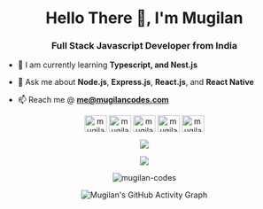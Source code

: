 <h1 align="center">Hello There 👋, I'm Mugilan</h1>
<h3 align="center">Full Stack Javascript Developer from India</h3>

- 🌱  I am currently learning **Typescript, and Nest.js**

- :book:  Ask me about **Node.js**, **Express.js**, **React.js**, and **React Native**

- 📫  Reach me @ **me@mugilancodes.com**

<!-- - My Sourcerer [Profile](https://sourcerer.io/mugilan-codes) -->

<p align="center">
<a href="https://twitter.com/mugilancodes" target="blank"><img align="center" src="https://raw.githubusercontent.com/rahuldkjain/github-profile-readme-generator/master/src/images/icons/Social/twitter.svg" alt="mugilancodes" height="30" width="40" /></a>
<a href="https://linkedin.com/in/mugilan-codes" target="blank"><img align="center" src="https://raw.githubusercontent.com/rahuldkjain/github-profile-readme-generator/master/src/images/icons/Social/linked-in-alt.svg" alt="mugilan-codes" height="30" width="40" /></a>
<a href="https://instagram.com/mugilancodes" target="blank"><img align="center" src="https://raw.githubusercontent.com/rahuldkjain/github-profile-readme-generator/master/src/images/icons/Social/instagram.svg" alt="mugilancodes" height="30" width="40" /></a>
<a href="https://www.hackerrank.com/mugilancodes" target="blank"><img align="center" src="https://raw.githubusercontent.com/rahuldkjain/github-profile-readme-generator/master/src/images/icons/Social/hackerrank.svg" alt="mugilancodes" height="30" width="40" /></a>
<a href="https://www.leetcode.com/mugilan-codes" target="blank"><img align="center" src="https://raw.githubusercontent.com/rahuldkjain/github-profile-readme-generator/master/src/images/icons/Social/leet-code.svg" alt="mugilan-codes" height="30" width="40" /></a>
</p>

<p align="center">
  <img src="https://github-profile-trophy.vercel.app/?username=Mugilan-Codes&theme=onedark&rank=SECRET,SSS,SS,S,AAA,AA,A,B&margin-w=10&margin-h=10">
</p>

<p align="center">
  <img src="https://mugilan-readme-streak-stats.herokuapp.com/?user=Mugilan-Codes&theme=flag-india&hide_border=true&background=000000&currStreakLabel=DD2727&currStreakNum=DD2727"/>
</p>

<p align="center">
  <img src="https://github-readme-stats-mugilan-codes.vercel.app/api?username=mugilan-codes&show_icons=true&include_all_commits=true&theme=radical" alt="mugilan-codes" />
</p>

<p align="center">
  <img src="https://mugilan-activity-graph.herokuapp.com/graph?username=Mugilan-Codes&theme=github" alt="Mugilan's GitHub Activity Graph">
</p>
